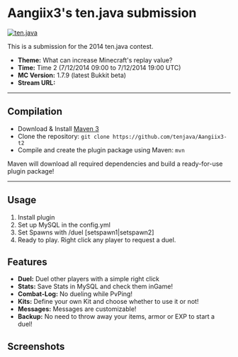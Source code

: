 Aangiix3's ten.java submission
==============================

[![ten.java](https://cdn.mediacru.sh/hu4CJqRD7AiB.svg)](https://tenjava.com/)

This is a submission for the 2014 ten.java contest.

- __Theme:__ What can increase Minecraft's replay value?
- __Time:__ Time 2 (7/12/2014 09:00 to 7/12/2014 19:00 UTC)
- __MC Version:__ 1.7.9 (latest Bukkit beta)
- __Stream URL:__

---------------------------------------

Compilation
-----------

- Download & Install [Maven 3](http://maven.apache.org/download.html)
- Clone the repository: `git clone https://github.com/tenjava/Aangiix3-t2`
- Compile and create the plugin package using Maven: `mvn`

Maven will download all required dependencies and build a ready-for-use plugin package!

---------------------------------------

Usage
-----

1. Install plugin
2. Set up MySQL in the config.yml
3. Set Spawns with /duel [setspawn1|setspawn2]
4. Ready to play. Right click any player to request a duel.

Features
-----

- **Duel:** Duel other players with a simple right click
- **Stats:** Save Stats in MySQL and check them inGame!
- **Combat-Log:** No dueling while PvPing!
- **Kits:** Define your own Kit and choose whether to use it or not!
- **Messages:** Messages are customizable!
- **Backup:** No need to throw away your items, armor or EXP to start a duel!

Screenshots
-----

